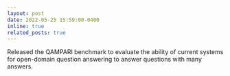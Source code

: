 ```yaml
---
layout: post
date: 2022-05-25 15:59:00-0400
inline: true
related_posts: true
---
```

 
Released the QAMPARI benchmark to evaluate the ability of current systems for open-domain question answering to answer questions with many answers.